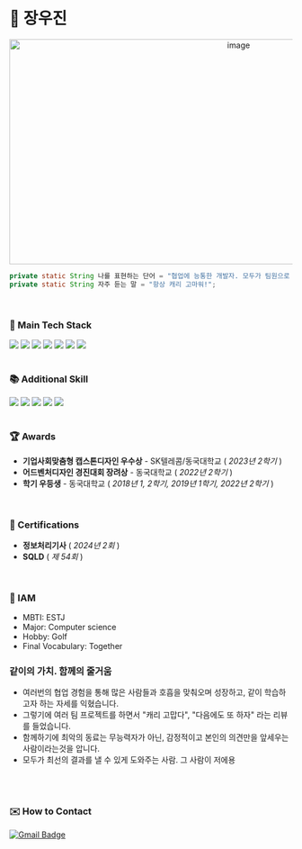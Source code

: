 # 🌱 장우진
<div align=center>
<img src="https://github.com/user-attachments/assets/bb7a488a-47f5-429b-a89e-38bc9a48045c" alt="image" width="800" height="400">
</div>

```java
private static String 나를 표현하는 단어 = "협업에 능통한 개발자. 모두가 팀원으로 뽑고싶은 사람.";
private static String 자주 듣는 말 = "항상 캐리 고마워!";
```

<br>

### 🚀 Main Tech Stack
<div>
<img src="https://img.shields.io/badge/Java-007396?style=flat-square&logo=Java&logoColor=white"/>
<img src="https://img.shields.io/badge/Spring%20Boot-6DB33F?style=flat-square&logo=Spring%20Boot&logoColor=white"/>
<img src="https://img.shields.io/badge/Spring%20Data%20JPA-6DB33F?style=flat-square&logo=Spring%20Data%20JPA&logoColor=white"/>
<img src="https://img.shields.io/badge/MySQL-4479A1?style=flat-square&logo=MySQL&logoColor=white"/>
<img src="https://img.shields.io/badge/Swagger-6FCE45?style=flat-square&logo=swagger&logoColor=white"/>
<img src="https://img.shields.io/badge/AWS-232F3E?style=flat-square&logo=amazon-aws&logoColor=white"/>
<img src="https://img.shields.io/badge/GitHub-181717?style=flat-square&logo=github&logoColor=white"/>
</div>

<br>
  
### 📚 Additional Skill
<div>
<img src="https://img.shields.io/badge/Python-3776AB?style=flat-square&logo=Python&logoColor=white"/>
<img src="https://img.shields.io/badge/Django-092E20?style=flat-square&logo=Django&logoColor=white"/>
<img src="https://img.shields.io/badge/FastAPI-009688?style=flat-square&logo=FastAPI&logoColor=white"/>
<img src="https://img.shields.io/badge/OpenAI-412991?style=flat-square&logo=OpenAI&logoColor=white"/>
<img src="https://img.shields.io/badge/NLP-008080?style=flat-square&logo=NLP&logoColor=white"/>
</div>

<br>

### 🏆 Awards
- **기업사회맞춤형 캡스톤디자인 우수상** - SK텔레콤/동국대학교 ( _2023년 2학기_ )
- **어드벤처디자인 경진대회 장려상** - 동국대학교 ( _2022년 2학기_ )
- **학기 우등생** - 동국대학교 ( _2018년 1, 2학기, 2019년 1학기, 2022년 2학기_ )

<br>

### 📜 Certifications
- **정보처리기사** ( _2024년 2회_ )
- **SQLD** ( _제 54회_ )
  

<br>

### 🐸 IAM
- MBTI: ESTJ
- Major: Computer science
- Hobby: Golf
- Final Vocabulary: Together

### 같이의 가치. 함께의 줄거움

- 여러번의 협업 경험을 통해 많은 사람들과 호흡을 맞춰오며 성장하고, 같이 학습하고자 하는 자세를 익혔습니다.
- 그렇기에 여러 팀 프로젝트를 하면서 "캐리 고맙다", "다음에도 또 하자" 라는 리뷰를 들었습니다.
- 함께하기에 최악의 동료는 무능력자가 아닌, 감정적이고 본인의 의견만을 앞세우는 사람이라는것을 압니다.
- 모두가 최선의 결과를 낼 수 있게 도와주는 사람. 그 사람이 저에용


<br><br>

### ✉️ How to Contact
[![Gmail Badge](https://img.shields.io/badge/-jangwoojin1@gmail.com-D14836?style=flat-square&logo=Gmail&logoColor=white&link=mailto:jangwoojin1@gmail.com)](mailto:jangwoojin1@gmail.com)
